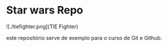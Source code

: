 # Star wars Repo

![./tiefighter.png](TIE Fighter)

este repositório serve de exemplo para o curso de Git e Github.
